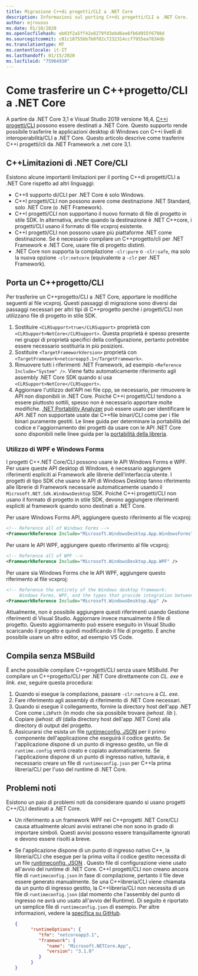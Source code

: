 ```yaml
---
title: Migrazione C++di progetti/CLI a .NET Core
description: Informazioni sul porting C++di progetti/CLI a .NET Core.
author: mjrousos
ms.date: 01/10/2020
ms.openlocfilehash: eb03f2a5ff42e8279fd3ebd6ee6fb6d955f6798d
ms.sourcegitcommit: c01c18755bb7b0f82c7232314ccf7955ea7834db
ms.translationtype: MT
ms.contentlocale: it-IT
ms.lasthandoff: 01/15/2020
ms.locfileid: "75964930"
---
```

# <a name="how-to-port-a-ccli-project-to-net-core"></a>Come trasferire un C++progetto/CLI a .NET Core

A partire da .NET Core 3,1 e Visual Studio 2019 versione 16,4, [ C++i progetti/CLI](/cpp/dotnet/dotnet-programming-with-cpp-cli-visual-cpp) possono essere destinati a .NET Core. Questo supporto rende possibile trasferire le applicazioni desktop di Windows con C++i livelli di interoperabilità/CLI a .NET Core. Questo articolo descrive come trasferire C++i progetti/cli da .NET Framework a .net core 3,1.

## <a name="ccli-net-core-limitations"></a>C++Limitazioni di .NET Core/CLI

Esistono alcune importanti limitazioni per il porting C++di progetti/CLI a .NET Core rispetto ad altri linguaggi:

* C++Il supporto di/CLI per .NET Core è solo Windows.
* C++I progetti/CLI non possono avere come destinazione .NET Standard, solo .NET Core (o .NET Framework).
* C++I progetti/CLI non supportano il nuovo formato di file di progetto in stile SDK. In alternativa, anche quando la destinazione è .NET C++core, i progetti/CLI usano il formato di file vcxproj esistente.
* C++I progetti/CLI non possono usare più piattaforme .NET come destinazione. Se è necessario compilare un C++progetto/cli per .NET Framework e .NET Core, usare file di progetto distinti.
* .NET Core non supporta la compilazione `-clr:pure` o `-clr:safe`, ma solo la nuova opzione `-clr:netcore` (equivalente a `-clr` per .NET Framework).

## <a name="port-a-ccli-project"></a>Porta un C++progetto/CLI

Per trasferire un C++progetto/CLI a .NET Core, apportare le modifiche seguenti al file vcxproj. Questi passaggi di migrazione sono diversi dai passaggi necessari per altri tipi di C++progetto perché i progetti/CLI non utilizzano file di progetto in stile SDK.

1. Sostituire `<CLRSupport>true</CLRSupport>` proprietà con `<CLRSupport>NetCore</CLRSupport>`. Questa proprietà è spesso presente nei gruppi di proprietà specifici della configurazione, pertanto potrebbe essere necessario sostituirla in più posizioni.
2. Sostituire `<TargetFrameworkVersion>` proprietà con `<TargetFramework>netcoreapp3.1</TargetFramework>`.
3. Rimuovere tutti i riferimenti .NET Framework, ad esempio `<Reference Include="System" />`. Viene fatto automaticamente riferimento agli assembly .NET Core SDK quando si usa `<CLRSupport>NetCore</CLRSupport>`.
4. Aggiornare l'utilizzo dell'API nei file cpp, se necessario, per rimuovere le API non disponibili in .NET Core. Poiché C++i progetti/CLI tendono a essere piuttosto sottili, spesso non è necessario apportare molte modifiche. [.NET Portability Analyzer](../../standard/analyzers/portability-analyzer.md) può essere usato per identificare le API .NET non supportate usate dai C++file binari/CLI come per i file binari puramente gestiti. Le linee guida per determinare la portabilità del codice e l'aggiornamento dei progetti da usare con le API .NET Core sono disponibili nelle linee guida per la [portabilità della libreria](./libraries.md#determine-portability).

### <a name="wpf-and-windows-forms-usage"></a>Utilizzo di WPF e Windows Forms

I progetti C++.NET Core/CLI possono usare le API Windows Forms e WPF. Per usare queste API desktop di Windows, è necessario aggiungere riferimenti espliciti ai Framework alle librerie dell'interfaccia utente. I progetti di tipo SDK che usano le API di Windows Desktop fanno riferimento alle librerie di Framework necessarie automaticamente usando il `Microsoft.NET.Sdk.WindowsDesktop` SDK. Poiché C++i progetti/CLI non usano il formato di progetto in stile SDK, devono aggiungere riferimenti espliciti al framework quando sono destinati a .NET Core.

Per usare Windows Forms API, aggiungere questo riferimento al file vcxproj:

```xml
<!-- Reference all of Windows Forms -->
<FrameworkReference Include="Microsoft.WindowsDesktop.App.WindowsForms" />
```

Per usare le API WPF, aggiungere questo riferimento al file vcxproj:

```xml
<!-- Reference all of WPF -->
<FrameworkReference Include="Microsoft.WindowsDesktop.App.WPF" />
```

Per usare sia Windows Forms che le API WPF, aggiungere questo riferimento al file vcxproj:

```xml
<!-- Reference the entirety of the Windows desktop framework:
     Windows Forms, WPF, and the types that provide integration between them -->
<FrameworkReference Include="Microsoft.WindowsDesktop.App" />
```

Attualmente, non è possibile aggiungere questi riferimenti usando Gestione riferimenti di Visual Studio. Aggiornare invece manualmente il file di progetto. Questo aggiornamento può essere eseguito in Visual Studio scaricando il progetto e quindi modificando il file di progetto. È anche possibile usare un altro editor, ad esempio VS Code.

## <a name="build-without-msbuild"></a>Compila senza MSBuild

È anche possibile compilare C++progetti/CLI senza usare MSBuild. Per compilare un C++progetto/CLI per .NET Core direttamente con *CL. exe* e *link. exe*, seguire questa procedura:

1. Quando si esegue la compilazione, passare `-clr:netcore` a *CL. exe*.
2. Fare riferimento agli assembly di riferimento di .NET Core necessari.
3. Quando si esegue il collegamento, fornire la directory host dell'app .NET Core come `LibPath` (in modo che sia possibile trovare *ijwhost. lib* ).
4. Copiare *ijwhost. dll* (dalla directory host dell'app .NET Core) alla directory di output del progetto.
5. Assicurarsi che esista un file [runtimeconfig. JSON](https://github.com/dotnet/cli/blob/master/Documentation/specs/runtime-configuration-file.md) per il primo componente dell'applicazione che eseguirà il codice gestito. Se l'applicazione dispone di un punto di ingresso gestito, un file di `runtime.config` verrà creato e copiato automaticamente. Se l'applicazione dispone di un punto di ingresso nativo, tuttavia, è necessario creare un file di `runtimeconfig.json` per C++la prima libreria/CLI per l'uso del runtime di .NET Core.

## <a name="known-issues"></a>Problemi noti

Esistono un paio di problemi noti da considerare quando si usano progetti C++/CLI destinati a .NET Core.

* Un riferimento a un framework WPF nei C++progetti .NET Core/CLI causa attualmente alcuni avvisi estranei che non sono in grado di importare simboli. Questi avvisi possono essere tranquillamente ignorati e devono essere risolti a breve.
* Se l'applicazione dispone di un punto di ingresso nativo C++, la libreria/CLI che esegue per la prima volta il codice gestito necessita di un file [runtimeconfig. JSON](https://github.com/dotnet/cli/blob/master/Documentation/specs/runtime-configuration-file.md) . Questo file di configurazione viene usato all'avvio del runtime di .NET Core. C++I progetti/CLI non creano ancora file di `runtimeconfig.json` in fase di compilazione, pertanto il file deve essere generato manualmente. Se una C++libreria/CLI viene chiamata da un punto di ingresso gestito, la C++libreria/CLI non necessita di un file di `runtimeconfig.json` (dal momento che l'assembly del punto di ingresso ne avrà uno usato all'avvio del Runtime). Di seguito è riportato un semplice file di `runtimeconfig.json` di esempio. Per altre informazioni, vedere la [specifica su GitHub](https://github.com/dotnet/cli/blob/master/Documentation/specs/runtime-configuration-file.md).

    ```json
    {
          "runtimeOptions": {
             "tfm": "netcoreapp3.1",
             "framework": {
                "name": "Microsoft.NETCore.App",
                "version": "3.1.0"
             }
          }
    }
    ```
